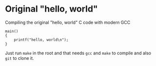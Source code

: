 # Original "hello, world"
Compiling the original "hello, world" C code with modern GCC

```
main()
{
    printf("hello, world\n");
}
```

Just run `make` in the root and that needs `gcc` and `make` to compile and also `git` to clone it.
